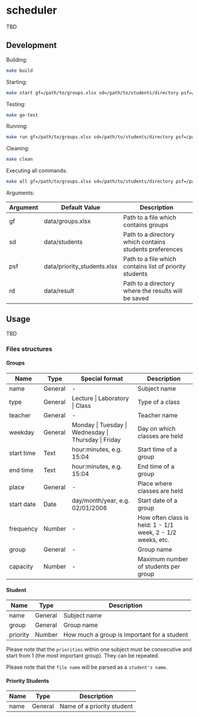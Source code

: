# scheduler

TBD

## Development

Building:
```sh
make build
```

Starting:
```sh
make start gf=/path/to/groups.xlsx sd=/path/to/students/directory psf=/path/to/priority_students.xlsx rd=/path/to/results/directory
```

Testing:
```sh
make go-test
```

Running:
```sh
make run gf=/path/to/groups.xlsx sd=/path/to/students/directory psf=/path/to/priority_students.xlsx rd=/path/to/results/directory
```

Cleaning:
```sh
make clean
```

Executing all commands:
```sh
make all gf=/path/to/groups.xlsx sd=/path/to/students/directory psf=/path/to/priority_students.xlsx rd=/path/to/results/directory
```

Arguments:

| Argument | Default Value | Description |
| -------- | ------------- | ----------- |
| gf | data/groups.xlsx | Path to a file which contains groups |
| sd | data/students | Path to a directory which contains students preferences |
| psf | data/priority_students.xlsx | Path to a file which contains list of priority students |
| rd | data/result | Path to a directory where the results will be saved |

## Usage

TBD

### Files structures

#### Groups

| Name | Type | Special format | Description |
| ---- | ---- | ----- | ----------- |
| name | General | - | Subject name |
| type | General | Lecture &#124; Laboratory &#124; Class | Type of a class |
| teacher | General | - | Teacher name |
| weekday | General | Monday &#124; Tuesday &#124; Wednesday &#124; Thursday &#124; Friday | Day on which classes are held |
| start time | Text | hour:minutes, e.g. 15:04 | Start time of a group |
| end time | Text | hour:minutes, e.g. 15:04 | End time of a group |
| place | General | - | Place where classes are held |
| start date | Date | day/month/year, e.g. 02/01/2006 | Start date of a group |
| frequency | Number | - | How often class is held: 1 - 1/1 week, 2 - 1/2 weeks, etc. |
| group | General | - | Group name |
| capacity | Number | - | Maximum number of students per group |   

#### Student

| Name | Type | Description |
| ---- | ---- | ----------- |
| name | General | Subject name |
| group | General | Group name |
| priority | Number | How much a group is important for a student |

Please note that the `priorities` within one subject must be consecutive and start from 1 (the most important group). They can be repeated.

Please note that the `file name` will be parsed as a `student's name`.

#### Priority Students

| Name | Type | Description |
| ---- | ---- | ----------- |
| name | General | Name of a priority student |
